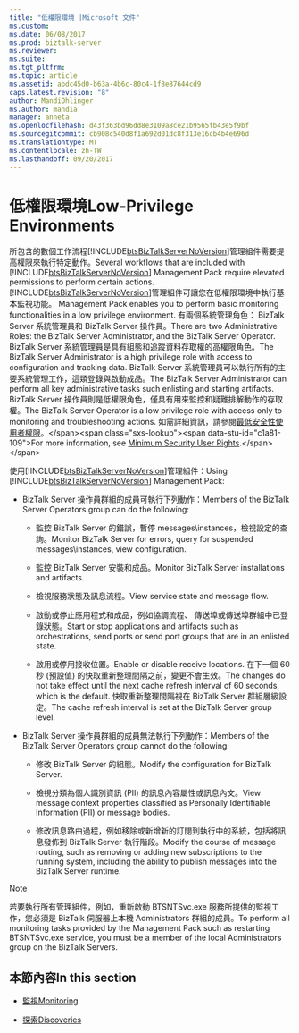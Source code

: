 ```yaml
---
title: "低權限環境 |Microsoft 文件"
ms.custom: 
ms.date: 06/08/2017
ms.prod: biztalk-server
ms.reviewer: 
ms.suite: 
ms.tgt_pltfrm: 
ms.topic: article
ms.assetid: abdc45d0-b63a-4b6c-80c4-1f8e87644cd9
caps.latest.revision: "8"
author: MandiOhlinger
ms.author: mandia
manager: anneta
ms.openlocfilehash: d43f363bd96dd8e3109a8ce21b9565fb43e5f9bf
ms.sourcegitcommit: cb908c540d8f1a692d01dc8f313e16cb4b4e696d
ms.translationtype: MT
ms.contentlocale: zh-TW
ms.lasthandoff: 09/20/2017
---
```

# <a name="low-privilege-environments"></a><span data-ttu-id="c1a81-102">低權限環境</span><span class="sxs-lookup"><span data-stu-id="c1a81-102">Low-Privilege Environments</span></span>
<span data-ttu-id="c1a81-103">所包含的數個工作流程[!INCLUDE[btsBizTalkServerNoVersion](../includes/btsbiztalkservernoversion-md.md)]管理組件需要提高權限來執行特定動作。</span><span class="sxs-lookup"><span data-stu-id="c1a81-103">Several workflows that are included with [!INCLUDE[btsBizTalkServerNoVersion](../includes/btsbiztalkservernoversion-md.md)] Management Pack require elevated permissions to perform certain actions.</span></span> [!INCLUDE[btsBizTalkServerNoVersion](../includes/btsbiztalkservernoversion-md.md)]<span data-ttu-id="c1a81-104">管理組件可讓您在低權限環境中執行基本監視功能。</span><span class="sxs-lookup"><span data-stu-id="c1a81-104"> Management Pack enables you to perform basic monitoring functionalities in a low privilege environment.</span></span> <span data-ttu-id="c1a81-105">有兩個系統管理角色： BizTalk Server 系統管理員和 BizTalk Server 操作員。</span><span class="sxs-lookup"><span data-stu-id="c1a81-105">There are two Administrative Roles: the BizTalk Server Administrator, and the BizTalk Server Operator.</span></span> <span data-ttu-id="c1a81-106">BizTalk Server 系統管理員是具有組態和追蹤資料存取權的高權限角色。</span><span class="sxs-lookup"><span data-stu-id="c1a81-106">The BizTalk Server Administrator is a high privilege role with access to configuration and tracking data.</span></span> <span data-ttu-id="c1a81-107">BizTalk Server 系統管理員可以執行所有的主要系統管理工作，這類登錄與啟動成品。</span><span class="sxs-lookup"><span data-stu-id="c1a81-107">The BizTalk Server Administrator can perform all key administrative tasks such enlisting and starting artifacts.</span></span> <span data-ttu-id="c1a81-108">BizTalk Server 操作員則是低權限角色，僅具有用來監控和疑難排解動作的存取權。</span><span class="sxs-lookup"><span data-stu-id="c1a81-108">The BizTalk Server Operator is a low privilege role with access only to monitoring and troubleshooting actions.</span></span> <span data-ttu-id="c1a81-109">如需詳細資訊，請參閱[最低安全性使用者權限](http://technet.microsoft.com/library/aa559845\(BTS.80\).aspx)。</span><span class="sxs-lookup"><span data-stu-id="c1a81-109">For more information, see [Minimum Security User Rights](http://technet.microsoft.com/library/aa559845\(BTS.80\).aspx).</span></span>  
  
 <span data-ttu-id="c1a81-110">使用[!INCLUDE[btsBizTalkServerNoVersion](../includes/btsbiztalkservernoversion-md.md)]管理組件：</span><span class="sxs-lookup"><span data-stu-id="c1a81-110">Using [!INCLUDE[btsBizTalkServerNoVersion](../includes/btsbiztalkservernoversion-md.md)] Management Pack:</span></span>  
  
-   <span data-ttu-id="c1a81-111">BizTalk Server 操作員群組的成員可執行下列動作：</span><span class="sxs-lookup"><span data-stu-id="c1a81-111">Members of the BizTalk Server Operators group can do the following:</span></span>  
  
    -   <span data-ttu-id="c1a81-112">監控 BizTalk Server 的錯誤，暫停 messages\instances，檢視設定的查詢。</span><span class="sxs-lookup"><span data-stu-id="c1a81-112">Monitor BizTalk Server for errors, query for suspended messages\instances, view configuration.</span></span>  
  
    -   <span data-ttu-id="c1a81-113">監控 BizTalk Server 安裝和成品。</span><span class="sxs-lookup"><span data-stu-id="c1a81-113">Monitor BizTalk Server installations and artifacts.</span></span>  
  
    -   <span data-ttu-id="c1a81-114">檢視服務狀態及訊息流程。</span><span class="sxs-lookup"><span data-stu-id="c1a81-114">View service state and message flow.</span></span>  
  
    -   <span data-ttu-id="c1a81-115">啟動或停止應用程式和成品，例如協調流程、 傳送埠或傳送埠群組中已登錄狀態。</span><span class="sxs-lookup"><span data-stu-id="c1a81-115">Start or stop applications and artifacts such as orchestrations, send ports or send port groups that are in an enlisted state.</span></span>  
  
    -   <span data-ttu-id="c1a81-116">啟用或停用接收位置。</span><span class="sxs-lookup"><span data-stu-id="c1a81-116">Enable or disable receive locations.</span></span> <span data-ttu-id="c1a81-117">在下一個 60 秒 (預設值) 的快取重新整理間隔之前，變更不會生效。</span><span class="sxs-lookup"><span data-stu-id="c1a81-117">The changes do not take effect until the next cache refresh interval of 60 seconds, which is the default.</span></span> <span data-ttu-id="c1a81-118">快取重新整理間隔視在 BizTalk Server 群組層級設定。</span><span class="sxs-lookup"><span data-stu-id="c1a81-118">The cache refresh interval is set at the BizTalk Server group level.</span></span>  
  
-   <span data-ttu-id="c1a81-119">BizTalk Server 操作員群組的成員無法執行下列動作：</span><span class="sxs-lookup"><span data-stu-id="c1a81-119">Members of the BizTalk Server Operators group cannot do the following:</span></span>  
  
    -   <span data-ttu-id="c1a81-120">修改 BizTalk Server 的組態。</span><span class="sxs-lookup"><span data-stu-id="c1a81-120">Modify the configuration for BizTalk Server.</span></span>  
  
    -   <span data-ttu-id="c1a81-121">檢視分類為個人識別資訊 (PII) 的訊息內容屬性或訊息內文。</span><span class="sxs-lookup"><span data-stu-id="c1a81-121">View message context properties classified as Personally Identifiable Information (PII) or message bodies.</span></span>  
  
    -   <span data-ttu-id="c1a81-122">修改訊息路由過程，例如移除或新增新的訂閱到執行中的系統，包括將訊息發佈到 BizTalk Server 執行階段。</span><span class="sxs-lookup"><span data-stu-id="c1a81-122">Modify the course of message routing, such as removing or adding new subscriptions to the running system, including the ability to publish messages into the BizTalk Server runtime.</span></span>  
  
> [!NOTE]  
>  <span data-ttu-id="c1a81-123">若要執行所有管理組件，例如，重新啟動 BTSNTSvc.exe 服務所提供的監視工作，您必須是 BizTalk 伺服器上本機 Administrators 群組的成員。</span><span class="sxs-lookup"><span data-stu-id="c1a81-123">To perform all monitoring tasks provided by the Management Pack such as restarting BTSNTSvc.exe service, you must be a member of the local Administrators group on the BizTalk Servers.</span></span>  
  
## <a name="in-this-section"></a><span data-ttu-id="c1a81-124">本節內容</span><span class="sxs-lookup"><span data-stu-id="c1a81-124">In this section</span></span>  
  
-   [<span data-ttu-id="c1a81-125">監視</span><span class="sxs-lookup"><span data-stu-id="c1a81-125">Monitoring</span></span>](../technical-guides/monitoring.md)  
  
-   [<span data-ttu-id="c1a81-126">探索</span><span class="sxs-lookup"><span data-stu-id="c1a81-126">Discoveries</span></span>](../technical-guides/discoveries.md)